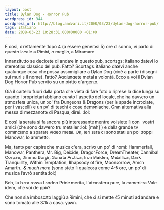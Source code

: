```yaml
---
layout: post
title: Dylan Dog - Horror Pub
wordpress_id: 344
wordpress_url: http://blog.andvari.it/2008/03/23/dylan-dog-horror-pub/
tags: italiano
date: 2008-03-23 10:28:31.000000000 +01:00
---
```

E così, direttamente dopo 4 (a essere generosi 5) ore di sonno, vi parlo di questo locale a Rimini, o meglio, a Miramare.

Innanzitutto se decidete di andare in questo pub, scortags: italiano
datevi lo stereotipo classico del pub. Fatto? Scortags: italiano
datevi anche qualunque cosa che possa assomigliare a Dylan Dog (cioè a parte i disegni sui muri e il nome). Fatto? Aggiungete metal a volontà. Ecco a voi il Dylan Dog Horror Pub servito su un piatto d'argento.

Già il cartello fuori dalla porta che vieta di fare foto o riprese la dice lunga su quanto i proprietari abbiano curato l'aspetto del locale, che ha davvero un atmosfera unica, un po' fra Dungeons &amp; Dragons (per le spade incrociate, per i vascelli) e un po' di teschi e cose demoniache. Gran alternativa alla messa di mezzanotte di Pasqua, direi. :lol:

E così la serata si fa ancora più interessante mentre voi siete lì con i vostri amici (che sono davvero tru metaller :lol: [mah] ) e dalla grande tv cominciano a sparare video metal. Ok, ieri sera ci sono stati un po' troppi Manowar, lo ammetto.

Ma, tanto per capire che musica c'era, scrivo un po' di nomi: Hammerfall, Manowar, Panthera, Mr. Big, Deicide, DragonForce, DreamTheater, Cannibal Corpse, Dimmu Borgir, Sonata Arctica, Iron Maiden, Metallica, Dark Tranquillity, Within Temptation, Rhapsody of fire, Moonsorrow, Amon Amarth.. <em>&amp; much more</em> (sono stato lì qualcosa come 4-5 ore, un po' di musica l'avrò sentita :lol:)

Beh, la birra rossa London Pride merita, l'atmosfera pure, la cameriera Vale idem, che voi de ppiù?

Che non sia imboscato laggiù a Rimini, che ci si mette 45 minuti ad andare e sono tornato alle 3:15 a casa. yawn.

